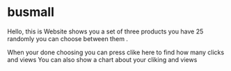 # busmall
Hello,
 this is Website  shows you a set of three products  you have 25 randomly you can choose between them .

 When your done choosing you can press clike here to find how many clicks and views
  You can also show a chart about your cliking and views